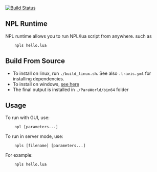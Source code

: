 [![Build Status](https://travis-ci.org/LiXizhi/NPLRuntime.svg?branch=master)](https://travis-ci.org/LiXizhi/NPLRuntime)

## NPL Runtime
NPL runtime allows you to run NPL/lua script from anywhere. such as
``` 
	npls hello.lua
```

## Build From Source
 - To install on linux, run `./build_linux.sh`. See also `.travis.yml` for installing dependencies.
 - To install on windows, [see here](https://github.com/LiXizhi/ParaCraftSDK/wiki/InstallNPLRuntime)  
 - The final output is installed in `./ParaWorld/bin64` folder
 
## Usage
To run with GUI, use:
``` 
    npl [parameters...]
```    
To run in server mode, use:
```	
	npls [filename] [parameters...]
```    
For example:
```	
	npls hello.lua
```    